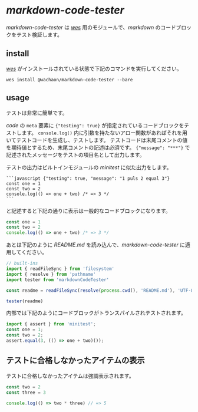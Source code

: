# *markdown-code-tester*

*markdown-code-tester* は [*wes*](https://github.com/wachaon/wes) 用のモジュールで、*markdown* のコードブロックをテスト検証します。

## install
[*wes*](https://github.com/wachaon/wes) がインストールされている状態で下記のコマンドを実行してください。

```bin
wes install @wachaon/markdown-code-tester --bare
```

## usage
テストは非常に簡単です。

*code* の `meta` 要素に `{"testing": true}` が指定されているコードブロックをテストします。
`console.log()` 内に引数を持たないアロー関数があればそれを用いてテストコードを生成し、テストします。
テストコードは末尾コメントの値を期待値とするため、末尾コメントの記述は必須です。
`{"message": "***"}` で記述されたメッセージをテストの項目名として出力します。

テストの出力はビルトインモジュールの *minitest* に似た出力をします。

````
```javascript {"testing": true, "message": "1 puls 2 equal 3"}
const one = 1
const two = 2
console.log(() => one + two) /* => 3 */
```
````
と記述すると下記の通りに表示は一般的なコードブロックになります。

```javascript {"testing": true, "message": "1 puls 2 equal 3"}
const one = 1
const two = 2
console.log(() => one + two) /* => 3 */
```

あとは下記のように *README.md* を読み込んで、*markdown-code-tester* に適用してください。

```javascript
// built-ins
import { readFileSync } from 'filesystem'
import { resolve } from 'pathname'
import tester from 'markdownCodeTester'

const readme = readFileSync(resolve(process.cwd(), 'README.md'), 'UTF-8')

tester(readme)
```
内部では下記のようにコードブロックがトランスパイルされテストされます。

```javascript
import { assert } from 'minitest';
const one = 1;
const two = 2;
assert.equal(3, (() => one + two)());
```

## テストに合格しなかったアイテムの表示

テストに合格しなかったアイテムは強調表示されます。

```javascript {"testing": true, "message": "2 by 3 equal 5"}
const two = 2
const three = 3

console.log(() => two * three) // => 5
```

